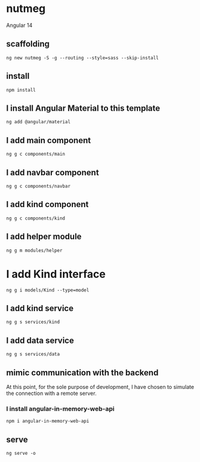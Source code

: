 # nutmeg

Angular 14

## scaffolding

```shell
ng new nutmeg -S -g --routing --style=sass --skip-install
```

## install

```shell
npm install
```

## I install Angular Material to this template

```shell
ng add @angular/material
```

## I add main component

```shell
ng g c components/main
```

## I add navbar component

```shell
ng g c components/navbar
```

## I add kind component

```shell
ng g c components/kind
```

## I add helper module

```shell
ng g m modules/helper
```

# I add Kind interface

```shell
ng g i models/Kind --type=model
```

## I add kind service

```shell
ng g s services/kind
```

## I add data service

```shell
ng g s services/data
```

## mimic communication with the backend

At this point, for the sole purpose of development, I have chosen to simulate the connection with a remote server.

### I install angular-in-memory-web-api

```shell
npm i angular-in-memory-web-api
```

## serve

```shell
ng serve -o
```
